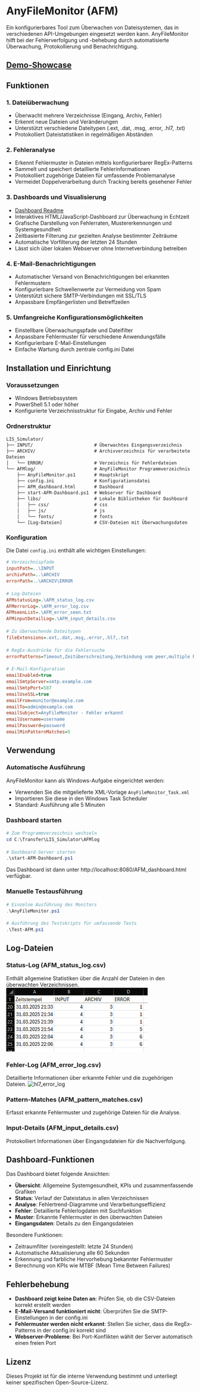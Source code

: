 # AnyFileMonitor (AFM)

Ein konfigurierbares Tool zum Überwachen von Dateisystemen, das in verschiedenen API-Umgebungen eingesetzt werden kann. AnyFileMonitor hilft bei der Fehlerverfolgung und -behebung durch automatisierte Überwachung, Protokollierung und Benachrichtigung.

## [Demo-Showcase](https://afm.madmoench.de/) 

## Funktionen

### 1. Dateiüberwachung
- Überwacht mehrere Verzeichnisse (Eingang, Archiv, Fehler)
- Erkennt neue Dateien und Veränderungen
- Unterstützt verschiedene Dateitypen (.ext, .dat, .msg, .error, .hl7, .txt)
- Protokolliert Dateistatistiken in regelmäßigen Abständen

### 2. Fehleranalyse
- Erkennt Fehlermuster in Dateien mittels konfigurierbarer RegEx-Patterns
- Sammelt und speichert detaillierte Fehlerinformationen
- Protokolliert zugehörige Dateien für umfassende Problemanalyse
- Vermeidet Doppelverarbeitung durch Tracking bereits gesehener Fehler

### 3. Dashboards und Visualisierung
- [Dashboard Readme](https://github.com/Sierra-Bravo-ger/Any-File-Monitor/blob/main/docs/README.md)
- Interaktives HTML/JavaScript-Dashboard zur Überwachung in Echtzeit
- Grafische Darstellung von Fehlerraten, Mustererkennungen und Systemgesundheit
- Zeitbasierte Filterung zur gezielten Analyse bestimmter Zeiträume
- Automatische Vorfilterung der letzten 24 Stunden
- Lässt sich über lokalen Webserver ohne Internetverbindung betreiben

### 4. E-Mail-Benachrichtigungen
- Automatischer Versand von Benachrichtigungen bei erkannten Fehlermustern
- Konfigurierbare Schwellenwerte zur Vermeidung von Spam
- Unterstützt sichere SMTP-Verbindungen mit SSL/TLS
- Anpassbare Empfängerlisten und Betreffzeilen

### 5. Umfangreiche Konfigurationsmöglichkeiten
- Einstellbare Überwachungspfade und Dateifilter
- Anpassbare Fehlermuster für verschiedene Anwendungsfälle
- Konfigurierbare E-Mail-Einstellungen
- Einfache Wartung durch zentrale config.ini Datei

## Installation und Einrichtung

### Voraussetzungen
- Windows Betriebssystem
- PowerShell 5.1 oder höher
- Konfigurierte Verzeichnisstruktur für Eingabe, Archiv und Fehler

### Ordnerstruktur
```
LIS_Simulator/
├── INPUT/                       # Überwachtes Eingangsverzeichnis
├── ARCHIV/                      # Archivverzeichnis für verarbeitete Dateien
│   └── ERROR/                   # Verzeichnis für Fehlerdateien
└── AFMlog/                      # AnyFileMonitor Programmverzeichnis
    ├── AnyFileMonitor.ps1       # Hauptskript
    ├── config.ini               # Konfigurationsdatei
    ├── AFM_dashboard.html       # Dashboard
    ├── start-AFM-Dashboard.ps1  # Webserver für Dashboard
    ├── libs/                    # Lokale Bibliotheken für Dashboard
    │   ├── css/                 # css
    │   ├── js/                  # js
    │   └── fonts/               # fonts
    └── [Log-Dateien]            # CSV-Dateien mit Überwachungsdaten
```

### Konfiguration
Die Datei `config.ini` enthält alle wichtigen Einstellungen:

```ini
# Verzeichnispfade
inputPath=..\INPUT
archivPath=..\ARCHIV
errorPath=..\ARCHIV\ERROR

# Log-Dateien
AFMstatusLog=.\AFM_status_log.csv
AFMerrorLog=.\AFM_error_log.csv
AFMseenList=.\AFM_error_seen.txt
AFMinputDetailLog=.\AFM_input_details.csv

# Zu überwachende Dateitypen
fileExtensions=.ext,.dat,.msg,.error,.hl7,.txt

# RegEx-Ausdrücke für die Fehlersuche
errorPatterns=Timeout,Zeitüberschreitung,Verbindung vom peer,multiple Rows in singleton select,deadlock,lock conflict

# E-Mail-Konfiguration
emailEnabled=true
emailSmtpServer=smtp.example.com
emailSmtpPort=587
emailUseSSL=true
emailFrom=monitor@example.com
emailTo=admin@example.com
emailSubject=AnyFileMonitor - Fehler erkannt
emailUsername=username
emailPassword=password
emailMinPatternMatches=5
```

## Verwendung

### Automatische Ausführung
AnyFileMonitor kann als Windows-Aufgabe eingerichtet werden:
- Verwenden Sie die mitgelieferte XML-Vorlage `AnyFileMonitor_Task.xml`
- Importieren Sie diese in den Windows Task Scheduler
- Standard: Ausführung alle 5 Minuten

### Dashboard starten
```powershell
# Zum Programmverzeichnis wechseln
cd C:\Transfer\LIS_Simulator\AFMlog

# Dashboard-Server starten
.\start-AFM-Dashboard.ps1
```

Das Dashboard ist dann unter http://localhost:8080/AFM_dashboard.html verfügbar.

### Manuelle Testausführung
```powershell
# Einzelne Ausführung des Monitors
.\AnyFileMonitor.ps1

# Ausführung des Testskripts für umfassende Tests
.\Test-AFM.ps1
```

## Log-Dateien

### Status-Log (AFM_status_log.csv)
Enthält allgemeine Statistiken über die Anzahl der Dateien in den überwachten Verzeichnissen.
![Status-Log Screenshot](/images/hl7_status_log.png)

### Fehler-Log (AFM_error_log.csv)
Detaillierte Informationen über erkannte Fehler und die zugehörigen Dateien.
![hl7_error_log](https://github.com/user-attachments/assets/fea8e22a-6a9e-4281-8398-f41bab24fb40)

### Pattern-Matches (AFM_pattern_matches.csv)
Erfasst erkannte Fehlermuster und zugehörige Dateien für die Analyse.

### Input-Details (AFM_input_details.csv)
Protokolliert Informationen über Eingangsdateien für die Nachverfolgung.

## Dashboard-Funktionen

Das Dashboard bietet folgende Ansichten:
- **Übersicht**: Allgemeine Systemgesundheit, KPIs und zusammenfassende Grafiken
- **Status**: Verlauf der Dateistatus in allen Verzeichnissen
- **Analyse**: Fehlertrend-Diagramme und Verarbeitungseffizienz 
- **Fehler**: Detaillierte Fehlerlogdaten mit Suchfunktion
- **Muster**: Erkannte Fehlermuster in den überwachten Dateien
- **Eingangsdaten**: Details zu den Eingangsdateien

Besondere Funktionen:
- Zeitraumfilter (voreingestellt: letzte 24 Stunden)
- Automatische Aktualisierung alle 60 Sekunden
- Erkennung und farbliche Hervorhebung bekannter Fehlermuster
- Berechnung von KPIs wie MTBF (Mean Time Between Failures)

## Fehlerbehebung

- **Dashboard zeigt keine Daten an**: Prüfen Sie, ob die CSV-Dateien korrekt erstellt werden
- **E-Mail-Versand funktioniert nicht**: Überprüfen Sie die SMTP-Einstellungen in der config.ini
- **Fehlermuster werden nicht erkannt**: Stellen Sie sicher, dass die RegEx-Patterns in der config.ini korrekt sind
- **Webserver-Probleme**: Bei Port-Konflikten wählt der Server automatisch einen freien Port

## Lizenz

Dieses Projekt ist für die interne Verwendung bestimmt und unterliegt keiner spezifischen Open-Source-Lizenz.
